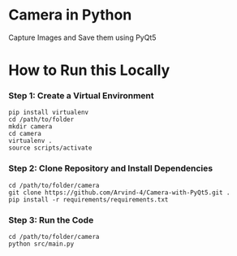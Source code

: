
# Camera in Python

Capture Images and Save them using PyQt5


# How to Run this Locally

### Step 1: Create a Virtual Environment

```
pip install virtualenv
cd /path/to/folder
mkdir camera
cd camera
virtualenv .
source scripts/activate
```

### Step 2: Clone Repository and Install Dependencies

```
cd /path/to/folder/camera
git clone https://github.com/Arvind-4/Camera-with-PyQt5.git .
pip install -r requirements/requirements.txt
```

### Step 3: Run the Code

```
cd /path/to/folder/camera
python src/main.py
```


